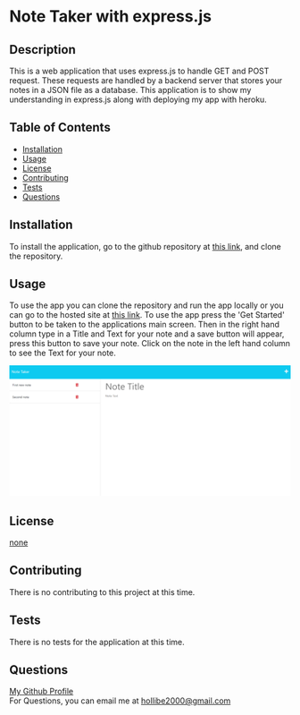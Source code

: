 # Note Taker with express.js

## Description
This is a web application that uses express.js to handle GET and POST request. These requests are handled by a backend server that stores your notes in a JSON file as a database. This application is to show my understanding in express.js along with deploying my app with heroku.

## Table of Contents
* [Installation](#installation)
* [Usage](#usage)
* [License](#license)
* [Contributing](#contributing)
* [Tests](#tests)
* [Questions](#questions)

## Installation
To install the application, go to the github repository at [this link](https://github.com/BlakeE-37/Note-Taker), and clone the repository.

## Usage
To use the app you can clone the repository and run the app locally or you can go to the hosted site at [this link](https://peaceful-castle-40527.herokuapp.com/notes). To use the app press the 'Get Started' button to be taken to the applications main screen. Then in the right hand column type in a Title and Text for your note and a save button will appear, press this button to save your note. Click on the note in the left hand column to see the Text for your note.

![App Screenshot](./public/images/application-screenshot.png)

## License
[none]()

## Contributing
There is no contributing to this project at this time.

## Tests
There is no tests for the application at this time.

## Questions
[My Github Profile](https://github.com/BlakeE-37)  
For Questions, you can email me at [hollibe2000@gmail.com](mailto:hollibe2000@gmail.com)
